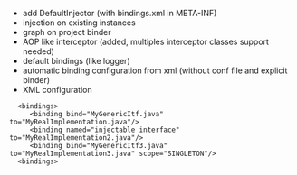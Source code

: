   * add DefaultInjector (with bindings.xml in META-INF)
  * injection on existing instances
  * graph on project binder
  * AOP like interceptor (added, multiples interceptor classes support needed)
  * default bindings (like logger)
  * automatic binding configuration from xml (without conf file and explicit binder)
  * XML configuration

```
  <bindings>
     <binding bind="MyGenericItf.java" to="MyRealImplementation.java"/>
     <binding named="injectable interface" to="MyRealImplementation2.java"/>
     <binding bind="MyGenericItf3.java" to="MyRealImplementation3.java" scope="SINGLETON"/>
  <bindings> 
```